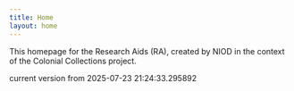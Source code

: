 ```yaml
---
title: Home
layout: home
---
```


This homepage for the Research Aids (RA), created by NIOD in the context of the Colonial Collections project. 


current version from 2025-07-23 21:24:33.295892